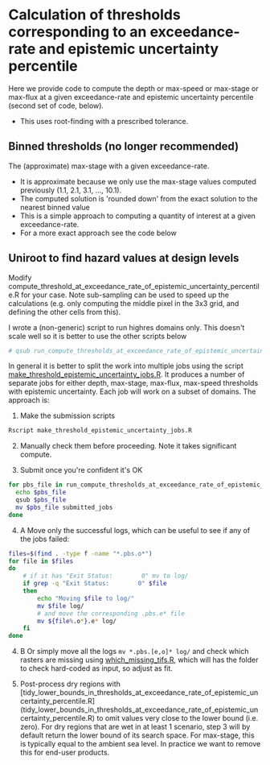 # Calculation of thresholds corresponding to an exceedance-rate and epistemic uncertainty percentile

Here we provide code to compute the depth or max-speed or max-stage or max-flux at a given exceedance-rate and epistemic uncertainty percentile (second set of code, below).
* This uses root-finding with a prescribed tolerance.

## Binned thresholds (no longer recommended)
The (approximate) max-stage with a given exceedance-rate. 
  * It is approximate because we only use the max-stage values computed previously (1.1, 2.1, 3.1, ..., 10.1).
  * The computed solution is 'rounded down' from the exact solution to the nearest binned value
  * This is a simple approach to computing a quantity of interest at a given exceedance-rate.
  * For a more exact approach see the code below

## Uniroot to find hazard values at design levels
Modify compute_threshold_at_exceedance_rate_of_epistemic_uncertainty_percentile.R for your case.
Note sub-sampling can be used to speed up the calculations (e.g. only computing the middle pixel
in the 3x3 grid, and defining the other cells from this).

I wrote a (non-generic) script to run highres domains only.
This doesn't scale well so it is better to use the other scripts below
```bash
# qsub run_compute_thresholds_at_exceedance_rate_of_epistemic_uncertainty_percentile.sh
```

In general it is better to split the work into multiple jobs using the script
[make_threshold_epistemic_uncertainty_jobs.R](make_threshold_epistemic_uncertainty_jobs.R). 
It produces a number of separate jobs for either depth, max-stage, max-flux, max-speed 
thresholds with epistemic uncertainty. Each job will work on a subset of domains. The approach is:
1. Make the submission scripts
```bash
Rscript make_threshold_epistemic_uncertainty_jobs.R
```

2. Manually check them before proceeding. Note it takes significant compute.

3. Submit once you're confident it's OK
```bash
for pbs_file in run_compute_thresholds_at_exceedance_rate_of_epistemic_uncertainty_percentile_m*.pbs; do
  echo $pbs_file
  qsub $pbs_file
  mv $pbs_file submitted_jobs
done
```

4. A Move only the successful logs, which can be useful to see if any of the jobs failed:
```bash
files=$(find . -type f -name "*.pbs.o*")
for file in $files
do
    # if it has "Exit Status:        0" mv to log/
    if grep -q "Exit Status:        0" $file
    then
        echo "Moving $file to log/"
        mv $file log/
        # and move the corresponding .pbs.e* file
        mv ${file%.o*}.e* log/
    fi
done
```

4. B Or simply move all the logs `mv *.pbs.[e,o]* log/` and check which rasters are missing using [which_missing_tifs.R](which_missing_tifs.R), which will has the folder to check hard-coded as input, so adjust as fit.

5. Post-process dry regions with [tidy_lower_bounds_in_thresholds_at_exceedance_rate_of_epistemic_uncertainty_percentile.R] (tidy_lower_bounds_in_thresholds_at_exceedance_rate_of_epistemic_uncertainty_percentile.R) to omit values very close to the lower bound (i.e. zero). For dry regions that are wet in at least 1 scenario, step 3 will by default return the lower bound of its search space. For max-stage, this is typically equal to the ambient sea level. In practice we want to remove this for end-user products.
